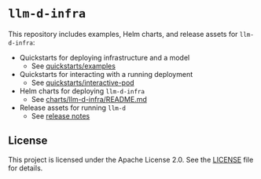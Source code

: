 
# `llm-d-infra`

This repository includes examples, Helm charts, and release assets for `llm-d-infra`:

- Quickstarts for deploying infrastructure and a model
  - See [quickstarts/examples](quickstarts/examples)
- Quickstarts for interacting with a running deployment
  - See [quickstarts/interactive-pod](quickstarts/interactive-pod/README.md)
- Helm charts for deploying `llm-d-infra`
  - See [charts/llm-d-infra/README.md](charts/llm-d-infra/README.md)
- Release assets for running `llm-d`
  - See [release notes](https://github.com/llm-d-incubation/llm-d-infra/releases)

## License

This project is licensed under the Apache License 2.0. See the [LICENSE](LICENSE) file for details.
